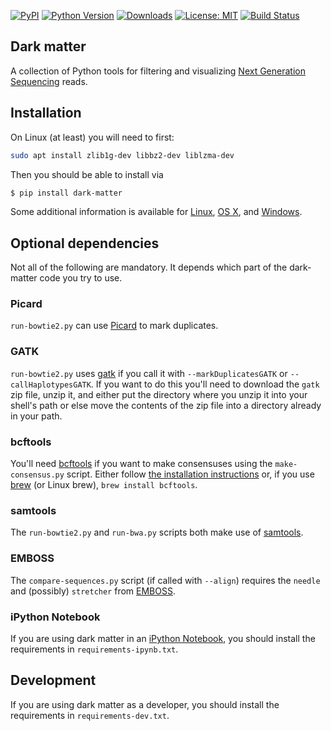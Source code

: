 [![PyPI](https://img.shields.io/pypi/v/dark-matter.svg)](https://pypi.org/project/dark-matter/)
[![Python Version](https://img.shields.io/pypi/pyversions/dark-matter.svg)](https://pypi.org/project/dark-matter/)
[![Downloads](https://img.shields.io/pypi/dm/dark-matter.svg)](https://pypi.org/project/dark-matter/)
[![License: MIT](https://img.shields.io/badge/License-MIT-yellow.svg)](https://opensource.org/licenses/MIT)
[![Build Status](https://app.travis-ci.com/acorg/dark-matter.svg?branch=master)](https://app.travis-ci.com/acorg/dark-matter)

## Dark matter

A collection of Python tools for filtering and visualizing
[Next Generation Sequencing](https://en.wikipedia.org/wiki/DNA_sequencing#Next-generation_methods)
reads.

## Installation

On Linux (at least) you will need to first:

```sh
sudo apt install zlib1g-dev libbz2-dev liblzma-dev
```

Then you should be able to install via

```sh
$ pip install dark-matter
```

Some additional information is available for
[Linux](doc/linux.md), [OS X](doc/mac.md), and [Windows](doc/windows.md).

## Optional dependencies

Not all of the following are mandatory. It depends which part of the
dark-matter code you try to use.

### Picard

`run-bowtie2.py` can use [Picard](https://broadinstitute.github.io/picard/)
to mark duplicates.

### GATK

`run-bowtie2.py` uses [gatk](https://gatk.broadinstitute.org) if you call
it with `--markDuplicatesGATK` or `--callHaplotypesGATK`. If you want to do
this you'll need to download the `gatk` zip file, unzip it, and either put
the directory where you unzip it into your shell's path or else move the
contents of the zip file into a directory already in your path.

### bcftools

You'll need
[bcftools](http://samtools.github.io/bcftools/howtos/index.html) if you
want to make consensuses using the `make-consensus.py` script. Either
follow
[the installation instructions](http://samtools.github.io/bcftools/howtos/install.html)
or, if you use [brew](https://brew.sh/) (or Linux brew), `brew install bcftools`.

### samtools

The `run-bowtie2.py` and `run-bwa.py` scripts both make use of
[samtools](https://www.htslib.org/).

### EMBOSS

The `compare-sequences.py` script (if called with `--align`) requires the
`needle` and (possibly) `stretcher` from
[EMBOSS](http://emboss.sourceforge.net/).

### iPython Notebook

If you are using dark matter in an
[iPython Notebook](https://ipython.org/notebook.html), you should install
the requirements in `requirements-ipynb.txt`.

## Development

If you are using dark matter as a developer, you should install the
requirements in `requirements-dev.txt`.
